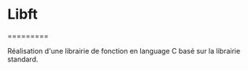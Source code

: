 # Libft
=========

Réalisation d'une librairie de fonction en language C basé sur la librairie standard.